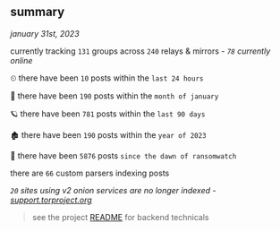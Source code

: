 
## summary
_january 31st, 2023_

currently tracking `131` groups across `240` relays & mirrors - _`78` currently online_

⏲ there have been `10` posts within the `last 24 hours`

🦈 there have been `190` posts within the `month of january`

🪐 there have been `781` posts within the `last 90 days`

🏚 there have been `190` posts within the `year of 2023`

🦕 there have been `5876` posts `since the dawn of ransomwatch`

there are `66` custom parsers indexing posts

_`20` sites using v2 onion services are no longer indexed - [support.torproject.org](https://support.torproject.org/onionservices/v2-deprecation/)_

> see the project [README](https://github.com/joshhighet/ransomwatch#ransomwatch--) for backend technicals

